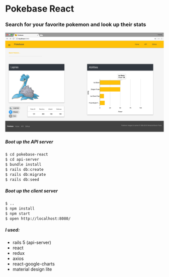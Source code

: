 # Pokebase React

### Search for your favorite pokemon and look up their stats

![Screenshot](pokebase.png)

##### Boot up the API server
```
$ cd pokebase-react
$ cd api-server
$ bundle install
$ rails db:create
$ rails db:migrate
$ rails db:seed
```

##### Boot up the client server
```
$ ..
$ npm install
$ npm start
$ open http://localhost:8080/
```

##### I used:
- rails 5 (api-server)
- react
- redux
- axios
- react-google-charts
- material design lite
